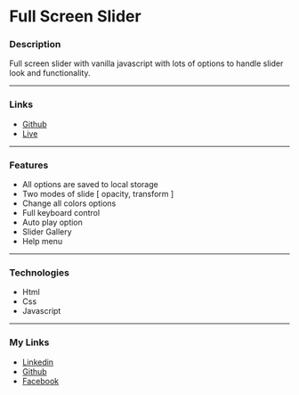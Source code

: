 # Full Screen Slider

### Description

Full screen slider with vanilla javascript with lots of options to handle slider look and functionality.

---

### Links

- [Github](https://github.com/Kmg11/Full_Screen_Slider "Github Repo")
- [Live](https://kmg11.github.io/Full_Screen_Slider/ "Live Preview")

---

### Features

- All options are saved to local storage
- Two modes of slide [ opacity, transform ]
- Change all colors options
- Full keyboard control
- Auto play option
- Slider Gallery
- Help menu

---

### Technologies

- Html
- Css
- Javascript

---

### My Links

- [Linkedin](https://www.linkedin.com/in/kirolos-mahfouz/)
- [Github](https://github.com/Kmg11)
- [Facebook](https://www.facebook.com/KirolosMahfouz/)
